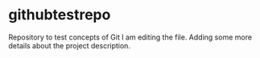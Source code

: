 # githubtestrepo
Repository to test concepts of Git
I am editing the file. Adding some more details about the project description.
